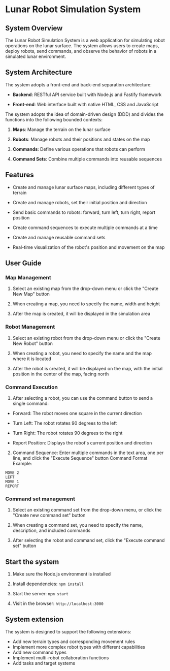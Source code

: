 # Lunar Robot Simulation System

## System Overview

The Lunar Robot Simulation System is a web application for simulating robot operations on the lunar surface. The system allows users to create maps, deploy robots, send commands, and observe the behavior of robots in a simulated lunar environment.

## System Architecture

The system adopts a front-end and back-end separation architecture:

- **Backend**: RESTful API service built with Node.js and Fastify framework

- **Front-end**: Web interface built with native HTML, CSS and JavaScript

The system adopts the idea of ​​domain-driven design (DDD) and divides the functions into the following bounded contexts:

1. **Maps**: Manage the terrain on the lunar surface

2. **Robots**: Manage robots and their positions and states on the map

3. **Commands**: Define various operations that robots can perform

4. **Command Sets**: Combine multiple commands into reusable sequences

## Features

- Create and manage lunar surface maps, including different types of terrain

- Create and manage robots, set their initial position and direction

- Send basic commands to robots: forward, turn left, turn right, report position

- Create command sequences to execute multiple commands at a time

- Create and manage reusable command sets
- Real-time visualization of the robot's position and movement on the map

## User Guide

### Map Management

1. Select an existing map from the drop-down menu or click the "Create New Map" button

2. When creating a map, you need to specify the name, width and height

3. After the map is created, it will be displayed in the simulation area

### Robot Management

1. Select an existing robot from the drop-down menu or click the "Create New Robot" button

2. When creating a robot, you need to specify the name and the map where it is located

3. After the robot is created, it will be displayed on the map, with the initial position in the center of the map, facing north

### Command Execution

1. After selecting a robot, you can use the command button to send a single command:

- Forward: The robot moves one square in the current direction

- Turn Left: The robot rotates 90 degrees to the left

- Turn Right: The robot rotates 90 degrees to the right

- Report Position: Displays the robot's current position and direction

2. Command Sequence: Enter multiple commands in the text area, one per line, and click the "Execute Sequence" button
Command Format Example:
```
MOVE 2
LEFT
MOVE 1
REPORT
```

### Command set management

1. Select an existing command set from the drop-down menu, or click the "Create new command set" button

2. When creating a command set, you need to specify the name, description, and included commands

3. After selecting the robot and command set, click the "Execute command set" button

## Start the system

1. Make sure the Node.js environment is installed

2. Install dependencies: `npm install`

3. Start the server: `npm start`

4. Visit in the browser: `http://localhost:3000`

## System extension

The system is designed to support the following extensions:

- Add new terrain types and corresponding movement rules
- Implement more complex robot types with different capabilities
- Add new command types
- Implement multi-robot collaboration functions
- Add tasks and target systems